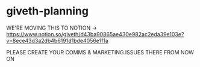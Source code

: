 # giveth-planning
WE'RE MOVING THIS TO NOTION -> https://www.notion.so/giveth/d43ba90865ae430e982ac2eda39e103e?v=8ece43d3a2db4b6191d1bde4056e1f1a

PLEASE CREATE YOUR COMMS & MARKETING ISSUES THERE FROM NOW ON

